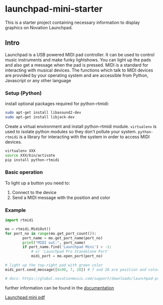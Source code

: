 # launchpad-mini-starter

This is a starter project containing necessary information to display graphics on Novation Launchpad.

## Intro
Launchpad is a USB powered MIDI pad controller. It can be used to control music instruments and make funky lightshows.
You can light up the pads and also get a message when the pad is pressed.
MIDI is a standard for interacting with musical devices. The functions which talk to MIDI devices are provided by your operating system and are accessible from Python, Javascript or any other language

### Setup (Python)
install optional packages required for python-rtmidi:
````bash
sudo apt-get install libasound2-dev
sudo apt-get install libjack-dev
````

Create a virtual environment and install python-rtmidi module. `virtualenv` is used to isolate python modules so they don't pollute your system. `python-rtmidi` is a library for interacting with the system  in order to access MIDI devices.   
````bash
virtualenv XXX
source XXX/bin/activate
pip install python-rtmidi
````

### Basic operation
To light up a button you need to:
1. Connect to the device
2. Send a MIDI message with the position and color


### Example
````python
import rtmidi

mo = rtmidi.MidiOut()
for port_no in range(mo.get_port_count()):
        port_name = mo.get_port_name(port_no)
        print("MIDI out:", port_name)
        if port_name.find('Launchpad Mini') > -1: 
            # or 'Launchpad Pro Standalone Port'
            midi_port = mo.open_port(port_no)
            
# light up the top-right pad with green color 
midi_port.send_message([0x90, 7, 28]) # 7 and 28 are position and color, taken from the docs

# docs: https://global.novationmusic.com/support/downloads/launchpad-programmers-reference-guide
````

further information can be found in the [documentation](https://global.novationmusic.com/support/downloads/launchpad-programmers-reference-guide)

[Launchpad mini pdf](https://github.com/Granjow/launchpad-mini/blob/master/doc/launchpad-programmers-reference.pdf)
